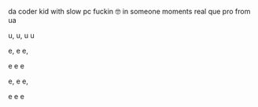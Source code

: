 da coder kid with slow pc
fuckin 🤓 in someone moments
real que pro from ua

u, u,
u u

e, e e,

e e e

e, e e,

e e e

